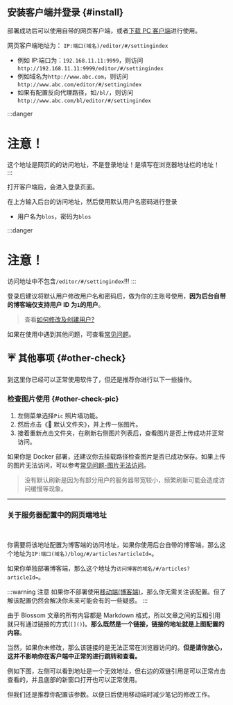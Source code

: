 ## 安装客户端并登录 {#install}

部署成功后可以使用自带的网页客户端，或者[下载 PC 客户端](../about/download)进行使用。

网页客户端地址为： `IP:端口(域名)/editor/#/settingindex`

- 例如 IP:端口为：`192.168.11.11:9999`，则访问 `http://192.168.11.11:9999/editor/#/settingindex`
- 例如域名为`http://www.abc.com`，则访问`http://www.abc.com/editor/#/settingindex`
- 如果有配置反向代理路径，如`/bl/`，则访问`http://www.abc.com/bl/editor/#/settingindex`

:::danger <h1>注意！</h1>
这个地址是网页的的访问地址，不是登录地址！是填写在浏览器地址栏的地址！
<bl-img src="../../imgs/deploy/client-url.png" width="700px"/>
:::

打开客户端后，会进入登录页面。

<bl-img src="../../imgs/setting/login.png" width="700px"/>

在上方输入后台的访问地址，然后使用默认用户名密码进行登录

- 用户名为`blos`，密码为`blos`

:::danger <h1>注意！</h1>
访问地址中不包含`/editor/#/settingindex`!!!
:::

登录后建议将默认用户修改用户名和密码后，做为你的主账号使用，**因为后台自带的博客端仅支持用户 ID 为`1`的用户**。

> 查看[如何修改及创建用户?](../setting)

如果在使用中遇到其他问题，可查看[常见问题](../deploy/faq)。

## ☔ 其他事项 {#other-check}

到这里你已经可以正常使用软件了，但还是推荐你进行以下一些操作。

### 检查图片使用 {#other-check-pic}

1. 左侧菜单选择`Pic` 照片墙功能。
2. 然后点击《🌌 默认文件夹》，并上传一张图片。
3. 接着重新点击文件夹，在刷新右侧图片列表后，查看图片是否上传成功并正常访问。

如果你是 Docker 部署，还建议你去挂载路径检查图片是否已成功保存。如果上传的图片无法访问，可以参考[常见问题-图片无法访问](./faq#cant-shwo-pic)。

> 没有默认刷新是因为有部分用户的服务器带宽较小，频繁刷新可能会造成访问缓慢等现象。

---

### 关于服务器配置中的网页端地址

<br/>
<bl-img src="../../imgs/setting/blog_url.png" width="700px"/>

你需要将该地址配置为博客端的访问地址，如果你使用后台自带的博客端，那么这个地址为`IP:端口(域名)/blog/#/articles?articleId=`。

如果你单独部署博客端，那么这个地址为`访问博客的域名/#/articles?articleId=`。

:::warning 注意
如果你不部署使用[移动端(博客端)](./blog)，那么你无需关注该配置。但了解该配置仍然会解决你未来可能会有的一些疑惑。
:::

由于 Blossom 文章的所有内容都是 Markdown 格式，所以文章之间的互相引用就只有通过链接的方式(`[]()`)。**那么既然是一个链接，链接的地址就是上图配置的内容**。

当然，如果你未修改，那么该链接的是无法正常在浏览器访问的。**但是请你放心，这并不影响你在客户端中正常的进行跳转和查看。**

例如下图，左侧可以看到地址是一个无效地址，但右边的双链引用是可以正常点击查看的，并且底部的新窗口打开也可以正常使用。

<bl-img src="../../imgs/deploy/after_check_link.png" width="700px"/>

但我们还是推荐你配置该参数。以便日后使用移动端时减少笔记的修改工作。
